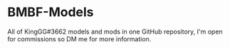 # BMBF-Models
All of KingGG#3662 models and mods in one GitHub repository, I'm open for commissions so DM me for more information.
